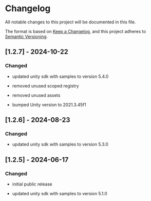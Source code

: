 # Changelog

All notable changes to this project will be documented in this file.

The format is based on [Keep a Changelog](https://keepachangelog.com/en/1.1.0/),
and this project adheres to [Semantic Versioning](https://semver.org/spec/v2.0.0.html).

## [1.2.7] - 2024-10-22

### Changed

- updated unity sdk with samples to version 5.4.0

- removed unused scoped registry

- removed unused assets

- bumped Unity version to 2021.3.45f1

## [1.2.6] - 2024-08-23

### Changed

- updated unity sdk with samples to version 5.3.0

## [1.2.5] - 2024-06-17

### Changed

- initial public release

- updated unity sdk with samples to version 5.1.0

